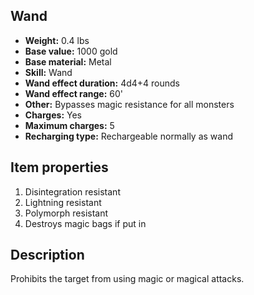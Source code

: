 ## Wand

- **Weight:** 0.4 lbs
- **Base value:** 1000 gold
- **Base material:** Metal
- **Skill:** Wand
- **Wand effect duration:** 4d4+4 rounds
- **Wand effect range:** 60'
- **Other:** Bypasses magic resistance for all monsters
- **Charges:** Yes
- **Maximum charges:** 5
- **Recharging type:** Rechargeable normally as wand

## Item properties

1. Disintegration resistant
2. Lightning resistant
3. Polymorph resistant
4. Destroys magic bags if put in

## Description

Prohibits the target from using magic or magical attacks.
